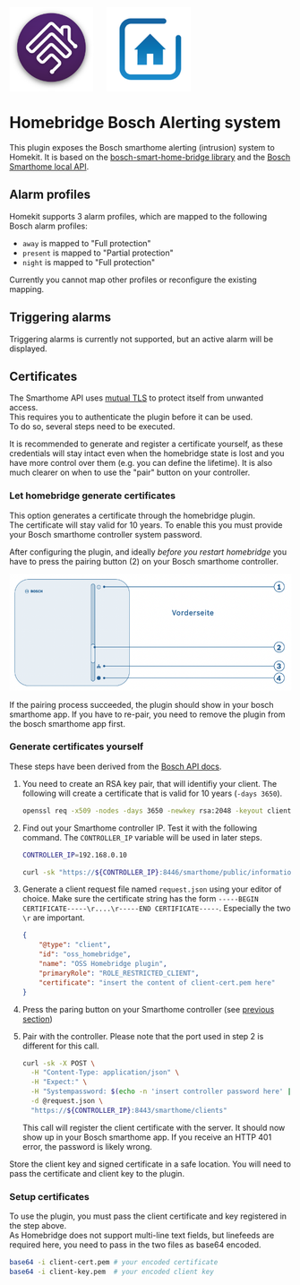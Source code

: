 
<p>
<img src="docs/homebridge.png" width="150" style="vertical-align: middle; margin-right: 20px">
<img src="docs/bsh.png" width="150" style="vertical-align: middle">
</p>

# Homebridge Bosch Alerting system

This plugin exposes the Bosch smarthome alerting (intrusion) system to Homekit.
It is based on the [bosch-smart-home-bridge library](https://github.com/holomekc/bosch-smart-home-bridge) and
the [Bosch Smarthome local API](https://github.com/BoschSmartHome/bosch-shc-api-docs).

## Alarm profiles

Homekit supports 3 alarm profiles, which are mapped to the following Bosch alarm profiles:

- `away` is mapped to "Full protection"
- `present` is mapped to "Partial protection"
- `night` is mapped to "Full protection"

Currently you cannot map other profiles or reconfigure the existing mapping.

## Triggering alarms

Triggering alarms is currently not supported, but an active alarm will be displayed.

## Certificates

The Smarthome API uses [mutual TLS](https://www.cloudflare.com/de-de/learning/access-management/what-is-mutual-tls/) to protect itself from unwanted access.  
This requires you to authenticate the plugin before it can be used.  
To do so, several steps need to be executed.

It is recommended to generate and register a certificate yourself, as these credentials will stay intact even when the homebridge state is lost and you have more control over them (e.g. you can define the lifetime). It is also much clearer on when to use the "pair" button on your controller.

### Let homebridge generate certificates

This option generates a certificate through the homebridge plugin.  
The certificate will stay valid for 10 years.
To enable this you must provide your Bosch smarthome controller system password.

After configuring the plugin, and ideally *_before you restart homebridge_* you have to press the pairing button (2) on your Bosch smarthome controller. 

![Smarthome controller](docs/pair_button.png)

If the pairing process succeeded, the plugin should show in your bosch smarthome app.
If you have to re-pair, you need to remove the plugin from the bosch smarthome app first.

### Generate certificates yourself

These steps have been derived from the [Bosch API docs](https://github.com/BoschSmartHome/bosch-shc-api-docs/tree/master/postman).


1. You need to create an RSA key pair, that will identifiy your client. The following will create a certificate that is valid for 10 years (`-days 3650`).

   ```bash
   openssl req -x509 -nodes -days 3650 -newkey rsa:2048 -keyout client-key.pem -out client-cert.pem
   ```

2. Find out your Smarthome controller IP. Test it with the following command. The `CONTROLLER_IP` variable will be used in later steps.
   
   ```bash
   CONTROLLER_IP=192.168.0.10
   ```
 
   ```bash
   curl -sk "https://${CONTROLLER_IP}:8446/smarthome/public/information"
   ```

3. Generate a client request file named `request.json` using your editor of choice.
   Make sure the certificate string has the form `-----BEGIN CERTIFICATE-----\r....\r-----END CERTIFICATE-----`.
   Especially the two `\r` are important.

   ```json
   {
       "@type": "client",
       "id": "oss_homebridge",
       "name": "OSS Homebridge plugin",
       "primaryRole": "ROLE_RESTRICTED_CLIENT",
       "certificate": "insert the content of client-cert.pem here"
   }
   ```
4. Press the paring button on your Smarthome controller (see [previous section](#let-homebridge-generate-certificates))
5. Pair with the controller. Please note that the port used in step 2 is different for this call.

   ```bash
   curl -sk -X POST \
     -H "Content-Type: application/json" \
     -H "Expect:" \
     -H "Systempassword: $(echo -n 'insert controller password here' | base64)" \
     -d @request.json \
     "https://${CONTROLLER_IP}:8443/smarthome/clients"
   ```

   This call will register the client certificate with the server.
   It should now show up in your Bosch smarthome app.
   If you receive an HTTP 401 error, the password is likely wrong.

Store the client key and signed certificate in a safe location.
You will need to pass the certificate and client key to the plugin.

### Setup certificates

To use the plugin, you must pass the client certificate and key registered in the step above.  
As Homebridge does not support multi-line text fields, but linefeeds are required here, you need to pass in the two files as base64 encoded.

```bash
base64 -i client-cert.pem # your encoded certificate
base64 -i client-key.pem  # your encoded client key
```
